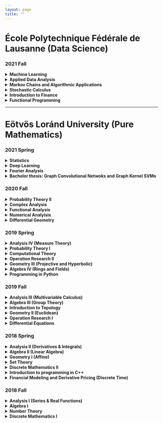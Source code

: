```yaml
---
layout: page
title: ""
---
```


# École Polytechnique Fédérale de Lausanne (Data Science)

### 2021 Fall

<details markdown="1">
  <summary><strong> Machine Learning </strong></summary>
  
 Resources: 
  - <a href="https://github.com/epfml/ML_course">Course Github</a>
  - Kevin P. Murphy: Machine Learning: A Probabilistic Perspective
 
 Content:
 - Basic regression and classification concepts and methods: Linear models, overfitting, linear regression, Ridge regression, logistic regression, k-NN, SVMs and    kernel methods
 - Fundamental concepts: cost-functions and optimization, cross-validation and bias-variance trade-off, curse of dimensionality.
 - Neural Networks: Representation power, backpropagation, activation functions, CNN, regularization, data augmentation, dropout
 - Unsupervised learning: k-means clustering, gaussian mixture models and the EM algorithm. Basics of self-supervised learning
 - Dimensionality reduction: PCA and matrix factorization, word embeddings
 - Advanced methods: Adversarial learning, Generative adversarial networks
</details>

<details markdown="1">
  <summary><strong> Applied Data Analysis</strong></summary>
  
  Resources:
  - <a href="https://dlab.epfl.ch/teaching/fall2021/cs401/"> Course Page </a>

  Content:
   - Data wrangling
      1. Data acqusition (scraping, crawling, parsing, etc.)
      2. Data manipulation, array programming, dataframes
      3. The many sources of data problems (and how to fix them): missing data, incorrect data, inconsistent representations
      4. Data quality testing with crowdsourcing
   - Data interpretation
      1. Statistics in practice (distribution fitting, statistical significance, etc.)
      2. Working with "found data" (design of observational studies, regression analysis)
      3. Machine learning in practice (supervised and unsupervised, feature engineering, more data vs. advanced algorithms, curse of dimensionality, etc.)
      4. Text mining: vector space model, topic models, word embedding
      5. Social network analysis (influencers, community detection, etc.)
 - Data visualization
      1. Introduction to different plot types (1, 2, and 3 variables), layout best practices, network and geographical data
      2. Visualization to diagnose data problems, scaling visualization to large datasets, visualizing uncertain data
 - Reporting
      1. Results reporting, infographics
      2. How to publish reproducible results
</details>

<details markdown="1">
  <summary>  
   <strong>
   Markov Chains and Algorithmic Applications
   </strong>
 </summary>
  
  Content:
  
  Markov chains:
  - basic properties: irreducibility, periodicity, recurrence/transience, stationary and limiting distributions
  - ergodic theorem: coupling method
  - detailed balance
  - convergence rate to the equilibrium, spectral gap, mixing times
  - cutoff phenomenon
  
  Sampling:
  - classical methods, importance and rejection sampling
  - Markov Chain Monte Carlo methods, Metropolis-Hastings algorithm, Glauber dynamics, Gibbs sampling
  - applications: function minimization, coloring problem, satisfiability problems, Ising models
  - coupling from the past and exact simulation
</details>

<details markdown="1">
  <summary>  
   <strong>
   Stochastic Calculus
   </strong>
 </summary>
  
  Resources:
  - S.E. Shreve, Stochastic Calculus for Finance I: The Binomial Asset Pricing Model 
  - S.E. Shreve, Stochastic Calculus for Finance II: Continuous-Time Models
  
  Content:
   - Random variables, characteristic functions, limit theorems
   - Markov processes
   - Kalman filter
   - Ito calculus, Brownian Motion
   - Stochastic differential equations, BS equations
   - Feynman-Kac theorem on the stochastic representation of solutions to partial differential equations
   - Martingale representation
   - Girsanov theorem
   - Optimal stochastic control, HJB equation
   - Numerical simulation
  
  
</details>

<details markdown="1">
  <summary>  
   <strong>
   Introduction to Finance
   </strong>
 </summary>
  
  Resources:
  -  Corporate Finance, 2nd edition (Berk & DeMarzo)
  
  Content:
  - Introduction to finance
  - Arbitrage, discounting, and the term structure of interest rates
  - Introduction to the valuation of bonds and stocks
  - Risk and return
  - Capital Budgeting
  - Capital Structure Decisions
  - Financial derivatives
</details>

<details markdown="1">
  <summary>  
   <strong>
   Functional Programming
   </strong>
 </summary>
  
  Resources:
  - Programming in Scala (Third Edition) / Odersky
  - <a href="https://www.coursera.org/learn/scala-functional-programming?specialization=scala"> Odersky's Coursera Course</a>
  
  Content:
   - Introduction to programming in Scala
   - Functions and Evaluation
   - Higher-Order Functions
   - Data and Abstraction
   - Types and pattern matching
   - Lists
   - Collections
   - Lazy evaluation
   - For expressions, generators and monads
   - Functions and State
   - Lambda calculus 
   - Interpreting Functional Languages
</details>

---

# Eötvös Loránd University (Pure Mathematics)



### 2021 Spring
<details markdown="1">
  <summary>  
   <strong>
      Statistics
   </strong>
 </summary>
  
  Resources:
  - <a href="statistics.pdf" target="blank">Lecture Notes</a> (in Hungarian)
  
  Content:
  - Statistical field, Distribution of experience, Glivenko-Cantelli theorem, Sufficiency, Fisher information
  - Point estimates, unbiasedness, permissibility, minimality, effectiveness, consistency, Blackwellization, Information limit
  - Empirical estimates, momentum method, maximum-likelihood estimation, Bayes estimate. 
  - Hypothesis testing, Neyman-Pearson's lemma, Classic parametric tests. c2 tests, Classic non-parametric tests. 
  - Multidimensional normal distribution, estimation of parameters, Estimation and hypothesis testing in a linear model, Confidence sets and intervals
</details>

<details markdown="1">
  <summary>  
   <strong>
    Deep Learning
   </strong>
 </summary>
  
  Resources:
  - <a href="https://github.com/elte-ttk-deeplearning/elte-ttk-deeplearning.github.io" target="blank">Github Page</a>
  - Ian Goodfellow and Yoshua Bengio and Aaron Courville: Deep Learning 
  
  Content:
  - Neural Networks, cost functions, gradient descent, learning rate, regularization, backpropagation
  - CNN, pooling, image classification, batch normalization
  - ResNets, GAN, Variational Autoencoder, StyleGAN
  - NLP, tokenization, word2vec, LSTM, convolution
  - Attention, Transformers, BERT
  - Reinforecement Learning, Value Iteration, Self-Supervised Learning
</details>

<details markdown="1">
  <summary>  
   <strong>
   Fourier Analysis
   </strong>
 </summary>
  
 Resources:
  - Elias M. Stein & Rami Shakarc: Fourier analysis an introduction 
  
  Content:
  - Orthogonal system, the normative, uniform and point convergence of a Fourier series
  - Fourier series expansion according to a trigonometric system, its uniform and pointwise convergence
  - Approximation of continuous functions with trigonometric polynomial, Fejér's theorem, Weierstrass's approximation theorem
  - The isoperimetric problem, Fourier method for solving mixed problems of thermal conductivity and wave equation.
  - Discrete Fourier transform. The fast Fourier transform (FFT)
  - Basic properties of the Fourier transform. Schwartz space and the inversion formula. Extension to broader function classes.
  - Applications: the heat core, Poisson summation, Heisenberg's uncertainty principle
  - The wave equation. The Huygens principle in dimensions 1 and 3. The Radon Transformation
</details>

<details markdown="1">
  <summary>  
   <strong>
    Bachelor thesis: Graph Convolutional Netwoks and Graph Kernel SVMs
   </strong>
 </summary>
 
 Resources:
 - [Thesis](https://web.cs.elte.hu/blobs/diplomamunkak/bsc_mat/2021/harsanyi_benedek.pdf) (in Hungarian)
 - Kernel Methods for Pattern Analysis (Royal Holloway John Shawe-Taylor, John Shawe-Taylor)
 - [Convolutional Neural Networks on Graphs
with Fast Localized Spectral Filtering](https://proceedings.neurips.cc/paper/2016/file/04df4d434d481c5bb723be1b6df1ee65-Paper.pdf)
 - [SplineCNN: Fast Geometric Deep Learning with Continuous B-Spline Kernels](https://arxiv.org/abs/1711.08920) 
 - [Weisfeiler-Lehman Graph Kernels](https://www.jmlr.org/papers/volume12/shervashidze11a/shervashidze11a.pdf)
 
 Content:
 - Topics from graph theory: Laplace matrix, spectrum, graph convolution
 - Graph convolution filters: Chebyshev, Cayley, ARMA, B-splines
 - Weisfeiler-Lehman Graph Kernels and Support Vector Machines
 - Revisiting Image classification on MNIST with GCNs, enzyme classification on PROTEINS dataset
 - Other applications: graph based recommander systems, combinatorial optimization
 
 </details>
  
 
### 2020 Fall

<details markdown="1">
  <summary>  
   <strong>
    Probability Theory II
   </strong>
 </summary>
  
  Resources:
  - <a href="probability_2.pdf" target="blank">Lecture Notes</a> (in Hungarian)

  Content:
  - Random variables, distribution, density, density transform (absolutely continous functions)
  - Independence of events, RVs, sigma-algebra, Komogorov 0-1 law
  - Convergence of RVs: in probability, almost surely, in distribution, weakly, Lp convergence
  - Law of Large Numbers, Prohorov theorem (tightness of measures to relative compactness)
  - Levy inequality, characteristic functions, Inversion formula, Lévy's continuity theorem
  - Central Limit theorem, Lindeberg-Feller
  - Conditional expectation, conditional density, martingales
  - Martingale convergence theorems, Strong Law of Large Numbers
  
</details>

<details markdown="1">
  <summary>  
   <strong>
    Complex Analysis
   </strong>
 </summary>
 
 Resources:
 - <a href="https://kosgeza.web.elte.hu/oktatas/2020osz-kft/KFT-jegyzet_2021-09-12.pdf" target="blank">Géza Kós's Lecture Notes</a> (in Hungarian)
 
 Content:
 - Cauchy-Riemann equations, holomorphic functions, complex logarithm, complex series
 - complex line integrals, Newton-Leibniz theorem, Cauchy theorem, Goursat Lemma, 
 - Taylor expension, Liouville theorem, Fundamental Theorem of Algebra, Unicity theorem, Swartz Lemma
 - Singularities, Laurent series, Rouche theorem, Argument principle, Residue theorem
 - Conformal mappings, Riemann mapping theorem
 - Harmonic functions, Poisson-kernel, Dirichlet boundary problem
</details>

<details markdown="1">
  <summary>  
   <strong>
    Functional Analysis
   </strong>
 </summary>
 
 Resources:
  - <a href="http://web.cs.elte.hu/~tarcsay/funkcionalanalizis.pdf" target="blank">Zsigmond Tarcsay's Lecture Notes</a> (in Hungarian)
 
 Content:
  - Hilbert spaces: internal or scalar product, CSB inequality for half-scalar product, l2, L2 spaces. Riesz theorem, distance from subspace
  - For orthonormal systems in Hilbert space: generalized Fourier series expansion: Bessel inequality, Parseval identity, Continuous linear functions in Hilbert space. Riesz's representation theorem: construction of continuous linear functionals
  - Continuous linear operators in Hilbert space: norm, numerical radius, adjoint, spectrum of operators. Special operators: self-adjoint, unitary, normal operators, orthogonal projections. Compact Operators in Hilbert space: The Hilbert-Schmidt theorem 
  - Banach spaces: Baire category theorem, Continuous linear functionals in normed spaces, Hahn-Banach theorem and its applications, Mazur-Orlicz theorem, Continuous linear operators in Banach spaces: adjoint of operators, spectrum, Neumann series. Banach-Steinhaus theorems, Banach open mapping and closed graph theorem, Compact Operators in Banach space: Fundamentals of Riesz-Fredholm Theory
</details>

<details markdown="1">
  <summary>  
   <strong>
    Numerical Analyisis
   </strong>
 </summary>
 
 Resources:
 - <a href="http://rs1.szif.hu/~gasparcs/Matek3-numanal.pdf" target="blank">Csaba Gáspár's Lecture Notes</a> (in Hungarian)
 
 Content:
 - Systems of Linear  equations, Matrix Factorizations: LU, LDL*, Cholesky, QR. Gaussian elimination
 - Iteration techniques, Banach fix point convergence theorems. Jacobi, Seidel iterations, relaxation methods
 - Univariate interpolation: Lagrange, Hermite interpolation. Spline interpolation. Bernstein polynomials, B-splines
 - Techniques for solving nonlinear equations: Methods based on Banach fixed point theorem, Newton method, Broyden method
 
 
</details>

<details markdown="1">
  <summary>  
   <strong>
     Differential Geometry
   </strong>
 </summary>
 
 Resources: 
 - <a href="https://web.cs.elte.hu/geometry/vl/KlasszDiffGeo.pdf" target="blank"> László Verhóczki's Lecture Notes</a> (in Hungarian)

Content:
- Smooth curves, paramterized curves, curvature, torsion functions, Frenet basis, Fundamental theorem of curves, curves in R^n
- Smooth hypersurface, tangent space, Weingarten mapping, Mainardi-Codazzi equations, Christoffel symbols
- Gaussian curvature, first and second fundamental forms, Gauss-Bonnet Theorem, minimal surfaces, Theorema egregium

</details>

### 2019 Spring

<details markdown="1">
  <summary>  
   <strong>
     Analysis IV (Measure Theory)
   </strong>
 </summary>
 
 Resources:
 - Laczkovich Miklós-T.Sós Vera: Analízis II. Egyetemi jegyzet, Nemzeti Tankönyvkiadó, 2007
 - Petruska György: Analízis II. Egyetemi jegyzet, ELTE Eötvös Kiadó, 1988
 - <a href="https://kosgeza.web.elte.hu/oktatas/2019tavasz-an4/Analizis4_Jegyzetek_v18.pdf" target="blank">Géza Kós's Lecture Notes</a> (in Hungarian)
 
 Content:
 - Measures, Sigma algebra, generated sigma algebra, Borel sets, Sigma-additive set function, outer measure, measure. Carathéodory's extension theorem, completeness, Lebesgue and Lebesgue-Stieltjes outer measure and measure, regularity
 - Measurable functions, Convergence almost surely, Jegorov's theorem, Luzin's theorem, Lebesgue and Lebesgue Stieltjes integrals, Integration of function sequences
 - Total variation, Jordan Decomposition, Hahn's decomposition theorem. Radon-Nikodym theorem. Absolutely continuous and singular measures. Lebesgue decomposition
 - Differentiation of Borel measures, Lebesgue density point theorem, Newton-Leibniz formula, Product of measurement spaces. Fubini's theorem. Integrale transformations, Lp function classes, Convolution, Fourier transform
 
</details>

<details markdown="1">
  <summary>  
   <strong>
     Probability Theory I
   </strong>
 </summary>

 Content:
 - Probability field, Conditional probability, Independence, Random variable, distribution, expected value, standard deviation. 
 - Joint distribution, marignal distributions, Covariance, correlation. 
 - Simple symmetrical random walk, Reflection principle and its applications, Distribution of various random quantities associated with random walks (hitting times). 
 - Markov, Chebyshev, Chernoff inequality. Borel-Cantelli's lemma. Weak and strong laws of large numbers, Local/Global Moivre-Laplace theorem.  
 - The iterated logarithm theorem. Convergence of discrete distributions. Poisson approximation. Generator function and its properties. 
 - Notable absolute continuous distributions, density
 
</details>
<details markdown="1">
  <summary>  
   <strong>
     Computational Theory
   </strong>
 </summary>
 
 Resources:
 - <a href="https://web.cs.elte.hu/~kiraly/alg.pdf" target="blank">László Lovász's Lecture Notes</a> (in Hungarian)
 
 Content:
 - Sorting, Dinamic Programming
 - Turing machine, Random-access machine, Universal Turing Machine, k-tape Turing Machine
 - Recursive and Recursive Enumerable Languages, Halting problem, Time and Space complexity
 - P, NP, co-NP complexity and examples, Polynomial-time reduction
 - Boole functions, SAT, Cook theorem, NP completeness
 
</details>

<details markdown="1">
  <summary>  
   <strong>
    Operation Research II
   </strong>
 </summary>
 
 Resources:
 - <a href="http://tkiraly.web.elte.hu/students/opkut_jegyzet_tamop.pdf" target="blank">András Frank's Lecture Notes</a> (in Hungarian)
 
 Content:
 - TU matrices, Simplex method for linear programming 
 - Flow network problems, preflow-push-relabel algorithm, Integer programming
 - Lagrange relaxation, Column generation algorithms, Approximation algorithms
 - Game theory, Nash theorem, Lemke–Howson algorithm

</details>

<details markdown="1">
  <summary>  
   <strong>
      Geometry III (Projective and Hyperbolic)
   </strong>
 </summary>
 
 Resources:
 - <a href="http://etananyag.ttk.elte.hu/FiLeS/downloads/_19_Moussong_Geometria.pdf" target="blank">Gábor Moussong's Lecture Notes</a> (in Hungarian)
 
 Content:
 - Projective Space, perspective drawing, projective transformations, projective harmonic conjugates 
 - Desargues' Theorem and the Theorem of Pappus, duality, cross-ratio
 - The fundamental theorem of projective geometry, Projective linear group, PGL(FP^n)
 - Hypersurfaces, Pascal and Brianchon theorem, poles and polars, conic sections
 - Hyperbolic geometry, Poincare model, Cayley-Klein model

</details>

<details markdown="1">
  <summary>  
   <strong>
     Algebra IV (Rings and Fields)
   </strong>
 </summary>
 
 Resources:
 - <a href="https://pelikan.web.elte.hu/algebra.html" target="blank">Ákos Göller's Lecture Notes</a> (in Hungarian)
 
 Content:
 - Modules, K[x]-moduls, homomorphism, direct sum, projective and injective modules
 - Rings, Semisimple rings, Wedderburn-Artin theorem, group algebra, Maschke theorem
 - Field extensions, Algebraic, Normal, Separable, Galois extensions, Galois group
 - Finite fields, Division rings, Wedderburn's little theorem, Abel–Ruffini theorem
 
</details>

<details markdown="1">
  <summary>  
   <strong>
      Programming in Python
   </strong>
 </summary>
 
 Resources:
 - <a href="https://damasdigabor.web.elte.hu/teaching.php" target="blank">Gábor Damásdi's Webpage </a> 
 
 
 Content:
 - interpreted language, Object Oriented programming
 - dinamic variables
 - string, list, tuple, dictionary, comprehensions
 - Numpy, Scipy, Matplotlib, Netwokx
 - Algorithms: Sudoku solver, BSF, DSF, Dijkstra 
</details>

### 2019 Fall


<details markdown="1">
  <summary>  
   <strong>
      Analysis III (Multivariable Calculus)
   </strong>
 </summary>
 
 Resources:
 - Valós analízis II. (Laczkovich Miklós; T. Sós Vera)

 Content:
 - Topological concepts in Euclidean space, convergence, limit, continouity, metric space, Compact sets, Heine-Borel theorem
 - Multivariate functions, partial derivation, gradient, Jacobi-matrix, Lagrange mean value theorem, Young theorem, Taylor series, chain rule, derivative of inverse function
 - Extreme value tasks, convexity, constrained optimization, Lagrange multiplier method
 - Inverse function theorem, Implicit function theorem
 - Jordan "measure", multidimensional Jordan integral, Measure transformation/integral transformation, Volume of sphere
 - Line integrals, Goursat Lemma, Green theorem, Maxwell equations
 
</details>

<details markdown="1">
  <summary>  
   <strong>
      Algebra III (Group Theory)
   </strong>
 </summary>
 
  Resources:
 - <a href="https://pelikan.web.elte.hu/algebra.html" target="blank">Ákos Göller's Lecture Notes</a> (in Hungarian)

  Content:
  - Additive groups, matrix groups, Permuatioon groups, Alternating groups, Klein group
  - Lagrange theorem, index, coset, Euler-Fermat theorem, subgroups
  - Simple groups, normal subgroups, Isomorphism theorems, Homomorphism theorem, Cayley theorem, fector groups, conjugate classes
  - Direct products, Abel groups, Dyck theorem, Free groups, composition chains, Jordan-Hölder theorem
  - Sylow theorems, p-groups
  
 
 
</details>

<details markdown="1">
  <summary>  
   <strong>
     Introduction to Topology
   </strong>
 </summary>
 Resourses:
 - <a href="http://bolyai.cs.elte.hu/~szucs/Top1-2.pdf" target="blank">András Szűcs's Lecture Notes</a> (in Hungarian)

 Content:
 - Topological spaces, continous functions, subspaces, factor spaces, product spaces
 - Separation axioms, Urison lemma, Tietze theorem, topological basis, separable spaces
 - Compact metric spaces, Tyhonov theorem, Connected spaces
 - Homothopy, fundamental groups, Covering space
 - Hairy ball theorem, Fundamental theorem of Algebra, Brouwer fixpoint theorem
 
</details>

<details markdown="1">
  <summary>  
   <strong>
       Geometry II (Euclidean)
   </strong>
 </summary>
 
 Resources:
 -<a href="http://etananyag.ttk.elte.hu/FiLeS/downloads/_19_Moussong_Geometria.pdf" target="blank">Gábor Moussong's Lecture Notes</a> (in Hungarian)
 
 Content:
 - Isometries of Euclidean spaces, orthogonal transformations, shifts, orthogonal decompositions, symmetries, projections to subspaces
 - Orhogonal groups, SO(3), isometries as producrs of relfections
 - Polyhedrons, Polytopes, Similarity transformations, groups
 - Inversive geometry, Spheres, Stereographic projection, Möbius transformatios
 
</details>

<details markdown="1">
  <summary>  
   <strong>
      Operation Research I
   </strong>
 </summary>
 Resources:
 - <a href="http://tkiraly.web.elte.hu/students/opkut_jegyzet_tamop.pdf" target="blank">András Frank's Lecture Notes</a> (in Hungarian)
 
 Content:
 - Shortest paths: Dijkstra, Bellman-Ford algorithms
 - Matchings: Kuhn Hungarian method, weighted maximal matching, Network flows
 - Linear inequality systems, Fourier-Motzkin elimination, Basic solutions, Farkas's lemma
 - Linear programming, Duality theorem, Simplex method, TU matrices and applications to network optimization
  
</details>

<details markdown="1">
  <summary>  
   <strong>
      Differential Equations
   </strong>
 </summary>
 
 Resources:
 - <a href="https://simonp.web.elte.hu/files/kozdiff.pdf" target="blank">Péter Simon's Lecture Notes</a> (in Hungarian)
 - <a href="https://simonp.web.elte.hu/files/dinrendjegyzet.pdf" target="blank">Péter Simon's Lecture Notes</a> (in Hungarian)
 
 Content:
 - Separable equations, first order, second order linear diff equations, exsistance, unicity
 - Autonomous differential equations. Phase curves, stability. Dynamic systems
 - Stability theory: Ljapunov method, Poincaré-Brendixos theorem, stability of periodic solutions
 
</details>

 



 

### 2018 Spring

<details markdown="1">
  <summary>  
   <strong>
      Analysis II (Derivatives & Integrals)
   </strong>
 </summary>
 
 Resources:
 - Valós analízis I. (Laczkovich Miklós; T. Sós Vera)
 
 Content:
 - Differentiation, Derivative Rules, Derivatives of elementary functions, mean value theorems, local properties of real functions and connection with derivatives
 - Taylor expansions, L'Hospitl rule, primitive, integral function, partial integration, integration by substitution
 - Newton-Leibniz formula, Riemann integrals, Wallis-formula, Stirling-formula, Impoprius integrals
 - Riemann-Stieltjes integrals, functions of bounded variation
 - Series, absolute convergence, Leibniz series, Function series, uniform convergence, differentiation, limit, continuity
 
 </details>

<details markdown="1">
  <summary>  
   <strong>
     Algebra II (Linear Algebra)
   </strong>
 </summary>
 
 Resources:
 - <a href="https://pelikan.web.elte.hu/algebra.html" target="blank">Ákos Göller's Lecture Notes</a> (in Hungarian)
 - Kiss Emil: Bevezetés az algebrába
 
 Content:
 - Vector spaces, subspaces, generator, independent vector systems, basis, linear combination
 - Dimension, linear maps, homomorphisms between vectors paces, matrix of linear maps, Change of basis
 - Kernel, Image of linear maps, determinant, invertable linear transforms, rank, Gauss elimination
 - Dual vector space, Diagonalizable matrices, eigenvalues, Cayley-Hamilton theorem, minimal polynomial, Jordan normal form
 - Bilinear functions, Sylvester theorem, quadratic forms, Gram–Schmidt process, Euclidean spaces
 - Adjoint, normal, unitary, orthogonal transformations, complex euclidean spaces, hermitian bilinear functions
 
 </details>
 
 <details markdown="1">
  <summary>  
   <strong>
      Geometry I (Affine)
   </strong>
 </summary>
 
  Resources:
 -<a href="http://etananyag.ttk.elte.hu/FiLeS/downloads/_19_Moussong_Geometria.pdf" target="blank">Gábor Moussong's Lecture Notes</a> (in Hungarian)
 
 Content:
 - Axioms, vector spaces, scalar product, cross product
 - Spherical geometry
 - Affine spaces, affine transformations, affin combination, hull, basis, Baricentric coordinates
 - Ceva, Menelaos theorem
 - Convex sets, Caratheodory, Radon, Helly theorems, Minkowski combinations
 - Convex polyhedras, polytopes, Euler formula
 </details>
 
 <details markdown="1">
  <summary>  
   <strong>
     Set Theory
   </strong>
 </summary>
 
 Resources:
 - <a href="https://web.cs.elte.hu/~kope/oktatas/21tav/ma1.pdf" target="blank">Gábor Moussong's Lecture Notes</a> (in Hungarian)
 
 Content:
 - Axioms, subset, unon, intersection, power set, Descartes-product, Cardinality, Cantor theorem
 - Russell paradox, Axiom of choice, Axiom schema of replacement, Ordinals
 - Transfinit induction, transfinit recursion, Zorn lemma, Well-ordering theorem
 - Continuum hypothesis, Aleph numbers, von Neumann cardinal assignment 
 
 </details>
 
 <details markdown="1">
  <summary>  
   <strong>
     Discrete Mathematics II
   </strong>
 </summary>
 
 Content:
 - Gallai theorem, Kőnig-Hall theorem, Tutte theorem
 - Ford-Fulkerson theorem
 - Recursions, Catalan numbers, Fibonacci, linear recursions
 - Ramsey theorem, Indexed families, Sperner, Erdos-Ko-Rado, Erdos-De Brujin theorems
 - Finite projective and affine planes, latin squares
 
 </details>
 
 <details markdown="1">
  <summary>  
   <strong>
     Introduction to programming in C++
   </strong>
 </summary>
 
 Content:
 - Data structures, strings, arrays, lists, booleans
 - Basic algorthims, loops, max searching, summing, orderings
 - Loops, condtions, cycles, functions types
 - Compile, run, environments
 - 
 </details>
 
 <details markdown="1">
  <summary>  
   <strong>
     Financial Modeling and Derivative Pricing (Discrete Time)
   </strong>
 </summary>
 
 Resources:
 - <a href="https://www.coursera.org/specializations/financialengineering" target="blank"> Coursera</a> 

 Content:
 - Interest and basic fixed income securities; introduction to arbitrage pricing
 -  Mechanics of forwards, futures, swaps and options. Option pricing in the 1-period binomial model
 -  Derivatives pricing in the binomial model including European and American options; handling dividends; pricing forwards and futures; convergence of the binomial model to Black-Scholes.
 -  Binomial lattice models of the short-rate; pricing fixed income derivative securities including caps, floors swaps and swaptions; the forward equations and elementary securities.
 -  Introduction to credit-default swaps (CDS) and the pricing of CDS and defaultable bonds.
 -  Basic mortgage mathematics; mechanics of mortgage-backed securities (MBS) 
 
 </details>
 
### 2018 Fall
 
 <details markdown="1">
  <summary>  
   <strong>
      Analysis I (Series & Real Functions)
   </strong>
 </summary>
 
  Resources:
  - Valós analízis I. (Laczkovich Miklós; T. Sós Vera)

  Content:
  - Inequalities, sets, functions, sequences
  - Axioms of real numbers, construction of real numbers
  - Limits, monotone sequences, liminf, limsup, Bolzano-Weierstrass theorem, Cauchy criterium
  - Real functions, global properties, convexity, continuity, functions on bounded, closed intervals
  - Elementary functions: polynomials, rational fractions, trigonometric functions, logarithms, inverse functions, hyperbolic functions, exponential functions
  
 </details>
  
   <details markdown="1">
  <summary>  
   <strong>
      Algebra I
   </strong>
 </summary>
 
 Resources:
 - <a href="https://pelikan.web.elte.hu/algebra.html" target="blank">Ákos Göller's Lecture Notes</a> (in Hungarian)
 
 Content:
 - Complex numbers
 - Polynomials, Lagrange, Newton interpolation, root multiplicity, Schönemann-Eisentein criterim, Cyclotomic polynomial
 - Cardnano formula for cubic euations, quadric equations
 - Permutations, cycles, symmetric groups, inversion
 - Matrices, determinant, Gauss elimination, Cramer rule, linear eqution systems
 - Discriminant, Resultant, Sturm's theorem 
 
  </details>
  
   <details markdown="1">
  <summary>  
   <strong>
    Number Theory
   </strong>
 </summary>
 
 Content:
 - Divisibility, Euclidean algorithm, Prime numbers, Fundamental theorem of arithmetic, gcd
 - Multiplicative and Additive Arithmetic functions,
 - Congruences, Euler's totient function, Reduced residue system, Euler-Fermat theorem
 - Linear congruence systems, Wilson theorem, primitive roots, Chinese remainder theorem
 - Quadratic reciprocity, Legenrdre symbols
 
  </details>
  
   <details markdown="1">
  <summary>  
   <strong>
      Discrete Mathematics I
   </strong>
 </summary>
 
 Content:
 - Combinatorics, permuatations, binomial coefficients
 - Graphs, paths, Kőnig lemma, Euler cycle, Hamiltonian path, Dirac theorem
 - Graph coloring, Six/five/four color theorem,  
 - Brooks theorem, Vizing's theorem and edge chromatic number
 - Kuratowski's theorem, Kruskal's algorithm, matchings
 - Turán graphs, Ramsey graphs
  </details>
 




